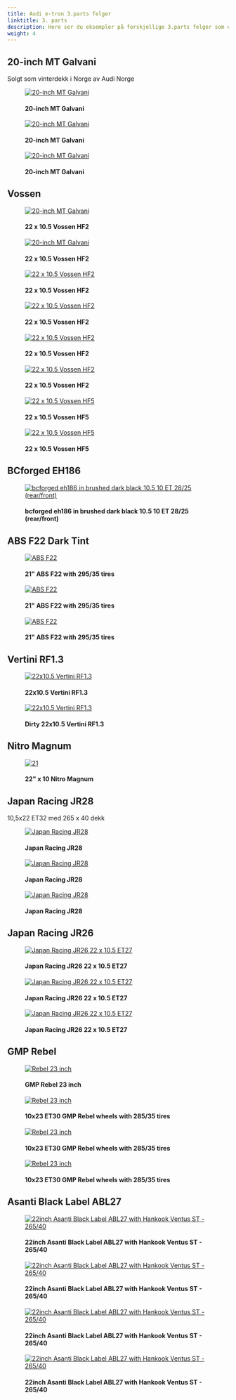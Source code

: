 ```yaml
---
title: Audi e-tron 3.parts felger
linktitle: 3. parts
description: Here ser du eksempler på forskjellige 3.parts felger som eiere har montert
weight: 4
---
```

<!-- markdownlint-disable MD033 -->
## 20-inch MT Galvani

Solgt som vinterdekk i Norge av Audi Norge

<figure>
    <a href="https://media.electrichasgoneaudi.net/multimedia/models/e-tron/exterior/wheels/aftermarket/mtgalvani_1.jpg">
        <img src="https://media.electrichasgoneaudi.net/multimedia/models/e-tron/exterior/wheels/aftermarket/mtgalvani_1s.jpg" alt="20-inch MT Galvani" title="20-inch MT Galvani">
    </a>
    <figcaption><h4>20-inch MT Galvani</h4></figcaption>
</figure>

<figure>
    <a href="https://media.electrichasgoneaudi.net/multimedia/models/e-tron/exterior/wheels/aftermarket/mtgalvani_2.jpg">
        <img src="https://media.electrichasgoneaudi.net/multimedia/models/e-tron/exterior/wheels/aftermarket/mtgalvani_2s.jpg" alt="20-inch MT Galvani" title="20-inch MT Galvani">
    </a>
    <figcaption><h4>20-inch MT Galvani</h4></figcaption>
</figure>

<figure>
    <a href="https://media.electrichasgoneaudi.net/multimedia/models/e-tron/exterior/wheels/aftermarket/mtgalvani_3.jpg">
        <img src="https://media.electrichasgoneaudi.net/multimedia/models/e-tron/exterior/wheels/aftermarket/mtgalvani_3s.jpg" alt="20-inch MT Galvani" title="20-inch MT Galvani">
    </a>
    <figcaption><h4>20-inch MT Galvani</h4></figcaption>
</figure>

## Vossen


<figure>
    <a href="https://media.electrichasgoneaudi.net/multimedia/models/e-tron/exterior/wheels/aftermarket/aftermarket1.jpg">
        <img src="https://media.electrichasgoneaudi.net/multimedia/models/e-tron/exterior/wheels/aftermarket/aftermarket1.jpg" alt="20-inch MT Galvani" title="22 x 10.5 Vossen HF2">
    </a>
    <figcaption><h4>22 x 10.5 Vossen HF2</h4></figcaption>
</figure>

<figure>
    <a href="https://media.electrichasgoneaudi.net/multimedia/models/e-tron/exterior/wheels/aftermarket/vossenhf2.jpg">
        <img src="https://media.electrichasgoneaudi.net/multimedia/models/e-tron/exterior/wheels/aftermarket/vossenhf2s.jpg" alt="20-inch MT Galvani" title="22 x 10.5 Vossen HF2">
    </a>
    <figcaption><h4>22 x 10.5 Vossen HF2</h4></figcaption>
</figure>

<figure>
    <a href="https://media.electrichasgoneaudi.net/multimedia/models/e-tron/exterior/wheels/aftermarket/vossen_hf2_3.jpg">
        <img src="https://media.electrichasgoneaudi.net/multimedia/models/e-tron/exterior/wheels/aftermarket/vossen_hf2_3s.jpg" alt="22 x 10.5 Vossen HF2" title="22 x 10.5 Vossen HF2">
    </a>
    <figcaption><h4>22 x 10.5 Vossen HF2</h4></figcaption>
</figure>

<figure>
    <a href="https://media.electrichasgoneaudi.net/multimedia/models/e-tron/exterior/wheels/aftermarket/vossen_hf2_4.jpg">
        <img src="https://media.electrichasgoneaudi.net/multimedia/models/e-tron/exterior/wheels/aftermarket/vossen_hf2_4s.jpg" alt="22 x 10.5 Vossen HF2" title="22 x 10.5 Vossen HF2">
    </a>
    <figcaption><h4>22 x 10.5 Vossen HF2</h4></figcaption>
</figure>

<figure>
    <a href="https://media.electrichasgoneaudi.net/multimedia/models/e-tron/exterior/wheels/aftermarket/vossen_hf2_5.jpg">
        <img src="https://media.electrichasgoneaudi.net/multimedia/models/e-tron/exterior/wheels/aftermarket/vossen_hf2_5s.jpg" alt="22 x 10.5 Vossen HF2" title="22 x 10.5 Vossen HF2">
    </a>
    <figcaption><h4>22 x 10.5 Vossen HF2</h4></figcaption>
</figure>

<figure>
    <a href="https://media.electrichasgoneaudi.net/multimedia/models/e-tron/exterior/wheels/aftermarket/vossen_hf2_6.jpg">
        <img src="https://media.electrichasgoneaudi.net/multimedia/models/e-tron/exterior/wheels/aftermarket/vossen_hf2_6s.jpg" alt="22 x 10.5 Vossen HF2" title="22 x 10.5 Vossen HF2">
    </a>
    <figcaption><h4>22 x 10.5 Vossen HF2</h4></figcaption>
</figure>

<figure>
    <a href="https://media.electrichasgoneaudi.net/multimedia/models/e-tron/exterior/wheels/aftermarket/vossenhf5_1.jpg">
        <img src="https://media.electrichasgoneaudi.net/multimedia/models/e-tron/exterior/wheels/aftermarket/vossenhf5_1s.jpg" alt="22 x 10.5 Vossen HF5" title="22 x 10.5 Vossen HF5">
    </a>
    <figcaption><h4>22 x 10.5 Vossen HF5</h4></figcaption>
</figure>

<figure>
    <a href="https://media.electrichasgoneaudi.net/multimedia/models/e-tron/exterior/wheels/aftermarket/vossenhf5_2.jpg">
        <img src="https://media.electrichasgoneaudi.net/multimedia/models/e-tron/exterior/wheels/aftermarket/vossenhf5_2s.jpg" alt="22 x 10.5 Vossen HF5" title="22 x 10.5 Vossen HF5">
    </a>
    <figcaption><h4>22 x 10.5 Vossen HF5</h4></figcaption>
</figure>

## BCforged EH186

<figure>
    <a href="https://media.electrichasgoneaudi.net/multimedia/models/e-tron/exterior/wheels/aftermarket/aftermarket2.jpg">
        <img src="https://media.electrichasgoneaudi.net/multimedia/models/e-tron/exterior/wheels/aftermarket/aftermarket2.jpg" alt="bcforged eh186 in brushed dark black 10.5 10 ET 28/25 (rear/front)" title="bcforged eh186 in brushed dark black 10.5 10 ET 28/25 (rear/front)">
    </a>
    <figcaption><h4>bcforged eh186 in brushed dark black 10.5 10 ET 28/25 (rear/front)</h4></figcaption>
</figure>

## ABS F22 Dark Tint

<figure>
    <a href="https://media.electrichasgoneaudi.net/multimedia/models/e-tron/exterior/wheels/aftermarket/absf22_1.jpg">
        <img src="https://media.electrichasgoneaudi.net/multimedia/models/e-tron/exterior/wheels/aftermarket/absf22_1s.jpg" alt="ABS F22" title="ABS F22">
    </a>
    <figcaption><h4>21" ABS F22 with 295/35 tires</h4></figcaption>
</figure>

<figure>
    <a href="https://media.electrichasgoneaudi.net/multimedia/models/e-tron/exterior/wheels/aftermarket/absf22_2.jpg">
        <img src="https://media.electrichasgoneaudi.net/multimedia/models/e-tron/exterior/wheels/aftermarket/absf22_2s.jpg" alt="ABS F22" title="ABS F22">
    </a>
    <figcaption><h4>21" ABS F22 with 295/35 tires</h4></figcaption>
</figure>

<figure>
    <a href="https://media.electrichasgoneaudi.net/multimedia/models/e-tron/exterior/wheels/aftermarket/absf22_3.jpg">
        <img src="https://media.electrichasgoneaudi.net/multimedia/models/e-tron/exterior/wheels/aftermarket/absf22_3s.jpg" alt="ABS F22" title="ABS F22">
    </a>
    <figcaption><h4>21" ABS F22 with 295/35 tires</h4></figcaption>
</figure>

## Vertini RF1.3

<figure>
    <a href="https://media.electrichasgoneaudi.net/multimedia/models/e-tron/exterior/wheels/aftermarket/vertini_1.jpg">
        <img src="https://media.electrichasgoneaudi.net/multimedia/models/e-tron/exterior/wheels/aftermarket/vertini_1s.jpg" alt="22x10.5 Vertini RF1.3" title="22x10.5 Vertini RF1.3">
    </a>
    <figcaption><h4>22x10.5 Vertini RF1.3</h4></figcaption>
</figure>

<figure>
    <a href="https://media.electrichasgoneaudi.net/multimedia/models/e-tron/exterior/wheels/aftermarket/vertini_2.jpg">
        <img src="https://media.electrichasgoneaudi.net/multimedia/models/e-tron/exterior/wheels/aftermarket/vertini_2.jpg" alt="22x10.5 Vertini RF1.3" title="22x10.5 Vertini RF1.3">
    </a>
    <figcaption><h4>Dirty 22x10.5 Vertini RF1.3</h4></figcaption>
</figure>


## Nitro Magnum

<figure>
    <a href="https://media.electrichasgoneaudi.net/multimedia/models/e-tron/exterior/wheels/aftermarket/nitro_1.jpg">
        <img src="https://media.electrichasgoneaudi.net/multimedia/models/e-tron/exterior/wheels/aftermarket/nitro_1s.jpg" alt="21" Nitro Magnum" title="21" Nitro Magnum">
    </a>
    <figcaption><h4>22" x 10 Nitro Magnum</h4></figcaption>
</figure>

## Japan Racing JR28

10,5x22 ET32 med 265 x 40 dekk

<figure>
    <a href="https://media.electrichasgoneaudi.net/multimedia/models/e-tron/exterior/wheels/aftermarket/japan_1.jpg">
        <img src="https://media.electrichasgoneaudi.net/multimedia/models/e-tron/exterior/wheels/aftermarket/japan_1s.jpg" alt="Japan Racing JR28" title="Japan Racing JR28">
    </a>
    <figcaption><h4>Japan Racing JR28</h4></figcaption>
</figure>

<figure>
    <a href="https://media.electrichasgoneaudi.net/multimedia/models/e-tron/exterior/wheels/aftermarket/japan_2.jpg">
        <img src="https://media.electrichasgoneaudi.net/multimedia/models/e-tron/exterior/wheels/aftermarket/japan_2s.jpg" alt="Japan Racing JR28" title="Japan Racing JR28">
    </a>
    <figcaption><h4>Japan Racing JR28</h4></figcaption>
</figure>

<figure>
    <a href="https://media.electrichasgoneaudi.net/multimedia/models/e-tron/exterior/wheels/aftermarket/japan_3.jpg">
        <img src="https://media.electrichasgoneaudi.net/multimedia/models/e-tron/exterior/wheels/aftermarket/japan_3s.jpg" alt="Japan Racing JR28" title="Japan Racing JR28">
    </a>
    <figcaption><h4>Japan Racing JR28</h4></figcaption>
</figure>


## Japan Racing JR26

<figure>
    <a href="https://media.electrichasgoneaudi.net/multimedia/models/e-tron/exterior/wheels/aftermarket/japan_4.jpg">
        <img src="https://media.electrichasgoneaudi.net/multimedia/models/e-tron/exterior/wheels/aftermarket/japan_4s.jpg" alt="Japan Racing JR26 22 x 10.5 ET27" title="Japan Racing JR26 22 x 10.5 ET27">
    </a>
    <figcaption><h4>Japan Racing JR26 22 x 10.5 ET27</h4></figcaption>
</figure>

<figure>
    <a href="https://media.electrichasgoneaudi.net/multimedia/models/e-tron/exterior/wheels/aftermarket/japan_5.jpg">
        <img src="https://media.electrichasgoneaudi.net/multimedia/models/e-tron/exterior/wheels/aftermarket/japan_5s.jpg" alt="Japan Racing JR26 22 x 10.5 ET27" title="Japan Racing JR26 22 x 10.5 ET27">
    </a>
    <figcaption><h4>Japan Racing JR26 22 x 10.5 ET27</h4></figcaption>
</figure>

<figure>
    <a href="https://media.electrichasgoneaudi.net/multimedia/models/e-tron/exterior/wheels/aftermarket/japan_6.jpg">
        <img src="https://media.electrichasgoneaudi.net/multimedia/models/e-tron/exterior/wheels/aftermarket/japan_6s.jpg" alt="Japan Racing JR26 22 x 10.5 ET27" title="Japan Racing JR26 22 x 10.5 ET27">
    </a>
    <figcaption><h4>Japan Racing JR26 22 x 10.5 ET27</h4></figcaption>
</figure>

## GMP Rebel

<figure>
    <a href="https://media.electrichasgoneaudi.net/multimedia/models/e-tron/exterior/wheels/aftermarket/rebel1.jpg">
        <img src="https://media.electrichasgoneaudi.net/multimedia/models/e-tron/exterior/wheels/aftermarket/rebel1s.jpg" alt="Rebel 23 inch" title="Rebel 23 inch">
    </a>
    <figcaption><h4>GMP Rebel 23 inch</h4></figcaption>
</figure>

<figure>
    <a href="https://media.electrichasgoneaudi.net/multimedia/models/e-tron/exterior/wheels/aftermarket/rebel2.jpg">
        <img src="https://media.electrichasgoneaudi.net/multimedia/models/e-tron/exterior/wheels/aftermarket/rebel2s.jpg" alt="Rebel 23 inch" title="Rebel 23 inch">
    </a>
    <figcaption><h4>10x23 ET30 GMP Rebel wheels with 285/35 tires</h4></figcaption>
</figure>

<figure>
    <a href="https://media.electrichasgoneaudi.net/multimedia/models/e-tron/exterior/wheels/aftermarket/rebel3.jpg">
        <img src="https://media.electrichasgoneaudi.net/multimedia/models/e-tron/exterior/wheels/aftermarket/rebel3s.jpg" alt="Rebel 23 inch" title="Rebel 23 inch">
    </a>
    <figcaption><h4>10x23 ET30 GMP Rebel wheels with 285/35 tires</h4></figcaption>
</figure>

<figure>
    <a href="https://media.electrichasgoneaudi.net/multimedia/models/e-tron/exterior/wheels/aftermarket/rebel4.jpg">
        <img src="https://media.electrichasgoneaudi.net/multimedia/models/e-tron/exterior/wheels/aftermarket/rebel4s.jpg" alt="Rebel 23 inch" title="Rebel 23 inch">
    </a>
    <figcaption><h4>10x23 ET30 GMP Rebel wheels with 285/35 tires</h4></figcaption>
</figure>

## Asanti Black Label ABL27

<figure>
    <a href="https://media.electrichasgoneaudi.net/multimedia/models/e-tron/exterior/wheels/aftermarket/asanti_1.jpeg">
        <img src="https://media.electrichasgoneaudi.net/multimedia/models/e-tron/exterior/wheels/aftermarket/asanti_1s.jpg" alt="22inch Asanti Black Label ABL27 with Hankook Ventus ST - 265/40" title="22inch Asanti Black Label ABL27 with Hankook Ventus ST - 265/40">
    </a>
    <figcaption><h4>22inch Asanti Black Label ABL27 with Hankook Ventus ST - 265/40</h4></figcaption>
</figure>

<figure>
    <a href="https://media.electrichasgoneaudi.net/multimedia/models/e-tron/exterior/wheels/aftermarket/asanti_2.jpeg">
        <img src="https://media.electrichasgoneaudi.net/multimedia/models/e-tron/exterior/wheels/aftermarket/asanti_2s.jpg" alt="22inch Asanti Black Label ABL27 with Hankook Ventus ST - 265/40" title="22inch Asanti Black Label ABL27 with Hankook Ventus ST - 265/40">
    </a>
    <figcaption><h4>22inch Asanti Black Label ABL27 with Hankook Ventus ST - 265/40</h4></figcaption>
</figure>

<figure>
    <a href="https://media.electrichasgoneaudi.net/multimedia/models/e-tron/exterior/wheels/aftermarket/asanti_3.jpeg">
        <img src="https://media.electrichasgoneaudi.net/multimedia/models/e-tron/exterior/wheels/aftermarket/asanti_3s.jpg" alt="22inch Asanti Black Label ABL27 with Hankook Ventus ST - 265/40" title="22inch Asanti Black Label ABL27 with Hankook Ventus ST - 265/40">
    </a>
    <figcaption><h4>22inch Asanti Black Label ABL27 with Hankook Ventus ST - 265/40</h4></figcaption>
</figure>

<figure>
    <a href="https://media.electrichasgoneaudi.net/multimedia/models/e-tron/exterior/wheels/aftermarket/asanti_4.jpeg">
        <img src="https://media.electrichasgoneaudi.net/multimedia/models/e-tron/exterior/wheels/aftermarket/asanti_4s.jpg" alt="22inch Asanti Black Label ABL27 with Hankook Ventus ST - 265/40" title="22inch Asanti Black Label ABL27 with Hankook Ventus ST - 265/40">
    </a>
    <figcaption><h4>22inch Asanti Black Label ABL27 with Hankook Ventus ST - 265/40</h4></figcaption>
</figure>
